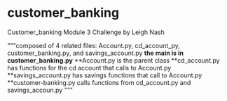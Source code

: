 # customer_banking
Customer_banking Module 3 Challenge by Leigh Nash

"""composed of 4 related files: Account.py, cd_account_py, customer_banking.py, and savings_account.py
**the main is in customer_banking.py**
**Account.py is the parent class
**cd_account.py has functions for the cd account that calls to Account.py
**savings_account.py has savings functions that call to Account.py
**customer-banking.py calls functions from cd_account.py and savings_accoun.py
"""
